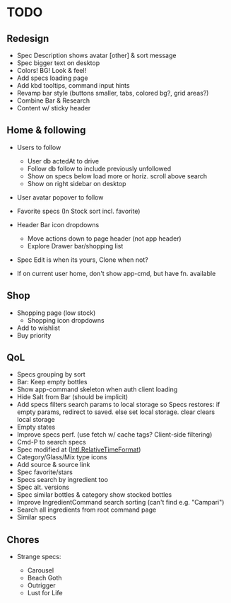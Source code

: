 # TODO

## Redesign

- Spec Description shows avatar [other] & sort message
- Spec bigger text on desktop
- Colors! BG! Look & feel!
- Add specs loading page
- Add kbd tooltips, command input hints
- Revamp bar style (buttons smaller, tabs, colored bg?, grid areas?)
- Combine Bar & Research
- Content w/ sticky header

## Home & following

- Users to follow
  - User db actedAt to drive
  - Follow db follow to include previously unfollowed
  - Show on specs below load more or horiz. scroll above search
  - Show on right sidebar on desktop
- User avatar popover to follow
- Favorite specs (In Stock sort incl. favorite)

- Header Bar icon dropdowns
  - Move actions down to page header (not app header)
  - Explore Drawer bar/shopping list

- Spec Edit is when its yours, Clone when not?
- If on current user home, don't show app-cmd, but have fn. available

## Shop

- Shopping page (low stock)
  - Shopping icon dropdowns
- Add to wishlist
- Buy priority

## QoL

- Specs grouping by sort
- Bar: Keep empty bottles
- Show app-command skeleton when auth client loading
- Hide Salt from Bar (should be implicit)
- Add specs filters search params to local storage so Specs restores: if empty params, redirect to saved. else set local storage. clear clears local storage
- Empty states
- Improve specs perf. (use fetch w/ cache tags? Client-side filtering)
- Cmd-P to search specs
- Spec modified at ([Intl.RelativeTimeFormat](https://stackoverflow.com/questions/61911591/react-intl-with-relativetime-formatting))
- Category/Glass/Mix type icons
- Add source & source link
- Spec favorite/stars
- Specs search by ingredient too
- Spec alt. versions
- Spec similar bottles & category show stocked bottles
- Improve IngredientCommand search sorting (can't find e.g. "Campari")
- Search all ingredients from root command page
- Similar specs

## Chores

- Strange specs:

  - Carousel
  - Beach Goth
  - Outrigger
  - Lust for Life
